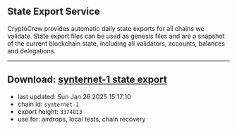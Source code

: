## State Export Service
CryptoCrew provides automatic daily state exports for all chains we validate. State export files can be used as genesis files and are a snapshot of the current blockchain state, including all validators, accounts, balances and delegations.

---
**Download: [synternet-1 state export](https://dl-eu2.ccvalidators.com/SERVICE/synternet/synternet-1_export_3374813.json)**
---

- last updated: Sun Jan 26 2025 15:17:10
- chain id: `synternet-1`
- export height: `3374813`
- use for: airdrops, local tests, chain recovery
